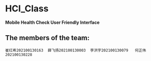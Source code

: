 # HCI_Class
**Mobile Health Check User Friendly Interface**   

## The members of the team: 
    崔红希202100130163  薛飞扬202100130003  李洪宇202100130079   何正伟202100130228  


